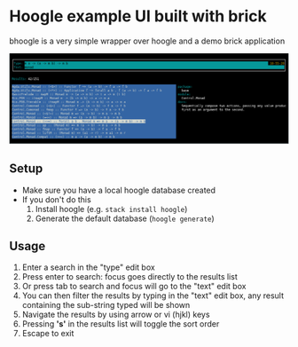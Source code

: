 # Hoogle example UI built with brick

bhoogle is a very simple wrapper over hoogle and a demo brick application

![ui](ui.png)


## Setup
 - Make sure you have a local hoogle database created
 - If you don't do this
   1. Install hoogle (e.g. ```stack install hoogle```)
   1. Generate the default database (```hoogle generate```)

## Usage
 1. Enter a search in the "type" edit box
 1. Press enter to search: focus goes directly to the results list
 1. Or press tab to search and focus will go to the "text" edit box
 1. You can then filter the results by typing in the "text" edit box, any result containing the sub-string typed will be shown
 1. Navigate the results by using arrow or vi (hjkl) keys
 1. Pressing **'s'** in the results list will toggle the sort order
 1. Escape to exit
